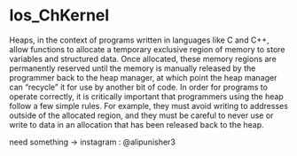 # Ios_ChKernel
Heaps, in the context of programs written in languages like C and C++, allow functions to allocate a temporary exclusive region of memory to store variables and structured data. Once allocated, these memory regions are permanently reserved until the memory is manually released by the programmer back to the heap manager, at which point the heap manager can “recycle” it for use by another bit of code. In order for programs to operate correctly, it is critically important that programmers using the heap follow a few simple rules. For example, they must avoid writing to addresses outside of the allocated region, and they must be careful to never use or write to data in an allocation that has been released back to the heap.

need something -> instagram : @alipunisher3
